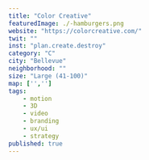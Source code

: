 ```yaml
---
title: "Color Creative"
featuredImage: ./-hamburgers.png
website: "https://colorcreative.com/"
twit: ""
inst: "plan.create.destroy"
category: "C"
city: "Bellevue"
neighborhood: ""
size: "Large (41-100)"
map: ['','']
tags:
    - motion
    - 3D
    - video
    - branding
    - ux/ui
    - strategy
published: true
---
```



